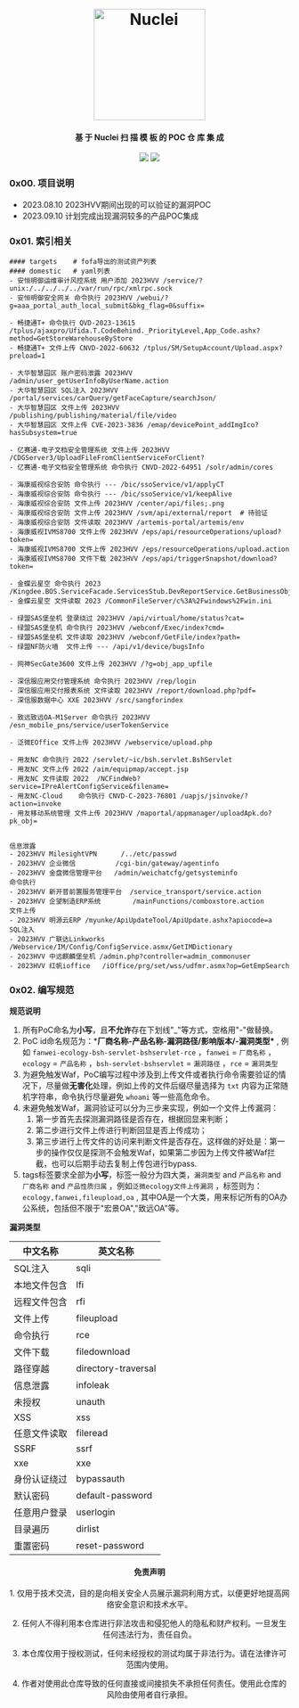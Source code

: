 <h1 align="center">
  <br>
  <a href="https://nuclei.projectdiscovery.io"><img src="static/nuclei-logo.png" width="200px" alt="Nuclei"></a>
</h1>

<h4 align="center">基 于 Nuclei 扫 描 模 板 的 POC 仓 库 集 成</h4>

<p align="center">
<a href="https://opensource.org/licenses/MIT"><img src="https://img.shields.io/badge/license-MIT-_red.svg"></a>
<a href="https://github.com/asaotomo/fofamap/issues"><img src="https://img.shields.io/badge/contributions-welcome-brightgreen.svg?style=flat"></a>

</p>

### 0x00. 项目说明
- 2023.08.10 2023HVV期间出现的可以验证的漏洞POC
- 2023.09.10 计划完成出现漏洞较多的产品POC集成


### 0x01. 索引相关
```
#### targets    # fofa导出的测试资产列表
#### domestic   # yaml列表
- 安恒明御运维审计风控系统 用户添加 2023HVV /service/?unix:/../../../../var/run/rpc/xmlrpc.sock
- 安恒明御安全网关 命令执行 2023HVV /webui/?g=aaa_portal_auth_local_submit&bkg_flag=0&suffix=

- 畅捷通T+ 命令执行 QVD-2023-13615 /tplus/ajaxpro/Ufida.T.CodeBehind._PriorityLevel,App_Code.ashx?method=GetStoreWarehouseByStore
- 畅捷通T+ 文件上传 CNVD-2022-60632 /tplus/SM/SetupAccount/Upload.aspx?preload=1

- 大华智慧园区 账户密码泄露 2023HVV /admin/user_getUserInfoByUserName.action
- 大华智慧园区 SQL注入 2023HVV /portal/services/carQuery/getFaceCapture/searchJson/
- 大华智慧园区 文件上传 2023HVV /publishing/publishing/material/file/video
- 大华智慧园区 文件上传 CVE-2023-3836 /emap/devicePoint_addImgIco?hasSubsystem=true

- 亿赛通-电子文档安全管理系统 文件上传 2023HVV /CDGServer3/UploadFileFromClientServiceForClient?
- 亿赛通-电子文档安全管理系统 命令执行 CNVD-2022-64951 /solr/admin/cores

- 海康威视综合安防 命令执行 --- /bic/ssoService/v1/applyCT
- 海康威视综合安防 命令执行 --- /bic/ssoService/v1/keepAlive
- 海康威视综合安防 文件上传 2023HVV /center/api/files;.png
- 海康威视综合安防 文件上传 2023HVV /svm/api/external/report  # 待验证
- 海康威视综合安防 文件读取 2023HVV /artemis-portal/artemis/env
- 海康威视IVMS8700 文件上传 2023HVV /eps/api/resourceOperations/upload?token=
- 海康威视IVMS8700 文件上传 2023HVV /eps/resourceOperations/upload.action
- 海康威视IVMS8700 文件下载 2023HVV /eps/api/triggerSnapshot/download?token=

- 金蝶云星空 命令执行 2023 /Kingdee.BOS.ServiceFacade.ServicesStub.DevReportService.GetBusinessObjectData.common.kdsvc
- 金蝶云星空 文件读取 2023 /CommonFileServer/c%3A%2Fwindows%2Fwin.ini

- 绿盟SAS堡垒机 登录绕过 2023HVV /api/virtual/home/status?cat=
- 绿盟SAS堡垒机 命令执行 2023HVV /webconf/Exec/index?cmd=
- 绿盟SAS堡垒机 文件读取 2023HVV /webconf/GetFile/index?path=
- 绿盟NF防火墙  文件上传 --- /api/v1/device/bugsInfo

- 网神SecGate3600 文件上传 2023HVV /?g=obj_app_upfile

- 深信服应用交付管理系统 命令执行 2023HVV /rep/login
- 深信服应用交付报表系统 文件读取 2023HVV /report/download.php?pdf=
- 深信服数据中心 XXE 2023HVV /src/sangforindex

- 致远致远OA-M1Server 命令执行 2023HVV /esn_mobile_pns/service/userTokenService

- 泛微EOffice 文件上传 2023HVV /webservice/upload.php

- 用友NC 命令执行 2022 /servlet/~ic/bsh.servlet.BshServlet
- 用友NC 文件上传 2022 /aim/equipmap/accept.jsp
- 用友NC 文件读取 2022  /NCFindWeb?service=IPreAlertConfigService&filename=
- 用友NC-Cloud    命令执行 CNVD-C-2023-76801 /uapjs/jsinvoke/?action=invoke
- 用友移动系统管理 文件上传 2023HVV /maportal/appmanager/uploadApk.do?pk_obj=


信息泄露
- 2023HVV MilesightVPN      /../etc/passwd
- 2023HVV 企业微信          /cgi-bin/gateway/agentinfo
- 2023HVV 金盘微信管理平台   /admin/weichatcfg/getsysteminfo
命令执行
- 2023HVV 新开普前置服务管理平台  /service_transport/service.action
- 2023HVV 企望制造ERP系统        /mainFunctions/comboxstore.action
文件上传
- 2023HVV 明源云ERP /myunke/ApiUpdateTool/ApiUpdate.ashx?apiocode=a
SQL注入
- 2023HVV 广联达Linkworks /Webservice/IM/Config/ConfigService.asmx/GetIMDictionary
- 2023HVV 中远麒麟堡垒机 /admin.php?controller=admin_commonuser
- 2023HVV 红帆ioffice   /iOffice/prg/set/wss/udfmr.asmx?op=GetEmpSearch
```
### 0x02. 编写规范
**规范说明**
1. 所有PoC命名为**小写**，且**不允许**存在下划线"_"等方式，空格用"-"做替换。
2. PoC id命名规范为：***厂商名称-产品名称-漏洞路径/影响版本/-漏洞类型\*** , 例如 `fanwei-ecology-bsh-servlet-bshservlet-rce` ，`fanwei` = `厂商名称` ，`ecology` = `产品名称` ，`bsh-servlet-bshservlet` = `漏洞路径` ，`rce` = `漏洞类型` 
3. 为避免触发Waf，PoC编写过程中涉及到上传文件或者执行命令需要验证的情况下，尽量做**无害化**处理，例如上传的文件后缀尽量选择为 `txt`  内容为正常随机字符串，命令执行尽量避免 `whoami` 等一些高危命令。
4. 未避免触发Waf，漏洞验证可以分为三步来实现，例如一个文件上传漏洞：
   1. 第一步首先去探测漏洞路径是否存在，根据回显来判断；
   2. 第二步进行文件上传进行判断回显是否上传成功；
   3. 第三步进行上传文件的访问来判断文件是否存在。这样做的好处是：第一步的操作仅仅是探测不会触发Waf，如果第二步因为上传文件被Waf拦截，也可以后期手动去复制上传包进行bypass.
5. tags标签要求全部为**小写**，标签一般分为四大类，`漏洞类型` and `产品名称` and `厂商名称` and `产品性质归属` ，例如`泛微ecology文件上传漏洞` ，标签则为：`ecology,fanwei,fileupload,oa` , 其中OA是一个大类，用来标记所有的OA办公系统，包括但不限于"宏景OA","致远OA"等。﻿

**漏洞类型**

| 中文名称     | 英文名称            |
| ------------ | ------------------- |
| SQL注入      | sqli                |
| 本地文件包含 | lfi                 |
| 远程文件包含 | rfi                 |
| 文件上传     | fileupload          |
| 命令执行     | rce                 |
| 文件下载     | filedownload        |
| 路径穿越     | directory-traversal |
| 信息泄露     | infoleak            |
| 未授权       | unauth              |
| XSS          | xss                 |
| 任意文件读取 | fileread            |
| SSRF         | ssrf                |
| xxe          | xxe                 |
| 身份认证绕过 | bypassauth          |
| 默认密码     | default-password    |
| 任意用户登录 | userlogin           |
| 目录遍历     | dirlist             |
| 重置密码     | reset-password      |



<h4 align="center">免责声明</h4>
<p align="center">1. 仅用于技术交流，目的是向相关安全人员展示漏洞利用方式，以便更好地提高网络安全意识和技术水平。</p>
<p align="center">2. 任何人不得利用本仓库进行非法攻击和侵犯他人的隐私和财产权利。一旦发生任何违法行为，责任自负。</p>
<p align="center">3. 本仓库仅用于授权测试，任何未经授权的测试均属于非法行为。请在法律许可范围内使用。</p>
<p align="center">4. 作者对使用此仓库导致的任何直接或间接损失不承担任何责任。使用此仓库的风险由使用者自行承担。</p>